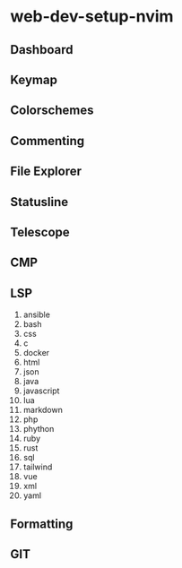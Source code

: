 # web-dev-setup-nvim

## Dashboard

## Keymap

## Colorschemes

## Commenting

## File Explorer

## Statusline

## Telescope

## CMP

## LSP

1. ansible
2. bash
3. css
4. c
5. docker
6. html
7. json
8. java
9. javascript
10. lua
11. markdown
12. php
13. phython
14. ruby
15. rust
16. sql
17. tailwind
18. vue
19. xml
20. yaml

## Formatting

## GIT

